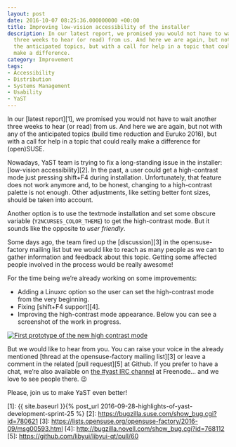 ```yaml
---
layout: post
date: 2016-10-07 08:25:36.000000000 +00:00
title: Improving low-vision accessibility of the installer
description: In our latest report, we promised you would not have to wait another
  three weeks to hear (or read) from us. And here we are again, but not with any of
  the anticipated topics, but with a call for help in a topic that could really
  make a difference.
category: Improvement
tags:
- Accessibility
- Distribution
- Systems Management
- Usability
- YaST
---
```


In our [latest report][1], we promised you would not have to wait
another three weeks to hear (or read) from us. And here we are again,
but not with any of the anticipated topics (build time reduction and
Euruko 2016), but with a call for help in a topic that could really make
a difference for (open)SUSE.

Nowadays, YaST team is trying to fix a long-standing issue in the
installer: [low-vision accessibility][2]. In the past, a user could get
a high-contrast mode just pressing shift+F4 during installation.
Unfortunately, that feature does not work anymore and, to be honest,
changing to a high-contrast palette is not enough. Other adjustments,
like setting better font sizes, should be taken into account.

Another option is to use the textmode installation and set some obscure
variable (`Y2NCURSES_COLOR_THEME`) to get the high-contrast mode. But it
sounds like the opposite to *user friendly*.

Some days ago, the team fired up the [discussion][3] in the
opensuse-factory mailing list but we would like to reach as many people
as we can to gather information and feedback about this topic. Getting
some affected people involved in the process would be really awesome!

For the time being we’re already working on some improvements:

* Adding a Linuxrc option so the user can set the high-contrast mode
  from the very beginning.
* Fixing [shift+F4 support][4].
* Improving the high-contrast mode appearance. Below you can see a
  screenshot of the work in progress.

[![First prototype of the new high contrast
mode](../../../../images/2016-10-07/lowvision-300x225.png)](../../../../images/2016-10-07/lowvision.png)

But we would like to hear from you. You can raise your voice in the
already mentioned [thread at the opensuse-factory mailing list][3] or
leave a comment in the related [pull request][5] at Github. If you
prefer to have a chat, we’re also available on [the #yast IRC
channel](irc://irc.opensuse.org/yast) at Freenode… and we love to see
people there. :wink:

Please, join us to make YaST even better!



[1]: {{ site.baseurl }}{% post_url 2016-09-28-highlights-of-yast-development-sprint-25 %}
[2]: https://bugzilla.suse.com/show_bug.cgi?id=780621
[3]: https://lists.opensuse.org/opensuse-factory/2016-09/msg00593.html
[4]: http://bugzilla.novell.com/show_bug.cgi?id=768112
[5]: https://github.com/libyui/libyui-qt/pull/60
